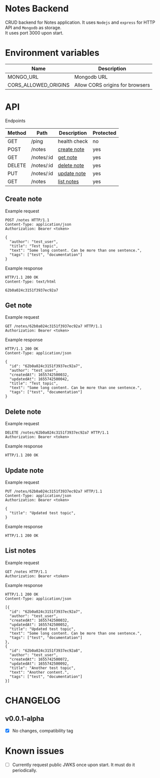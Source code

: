# Notes Backend

CRUD backend for Notes application. It uses `Nodejs` and `express` for HTTP API and `Mongodb` as storage.  
It uses port 3000 upon start.

# Environment variables

| Name                 | Description                     |
| -------------------- | ------------------------------- |
| MONGO_URL            | Mongodb URL                     |
| CORS_ALLOWED_ORIGINS | Allow CORS origins for browsers |

# API

Endpoints

| Method | Path       | Description                                                                             | Protected |
| ------ | ---------- | --------------------------------------------------------------------------------------- | --------- |
| GET    | /ping      | health check                                                                            | no        |
| POST   | /notes     | [create note](https://github.com/tayapro/notes-backend/blob/main/README.md#create-note) | yes       |
| GET    | /notes/:id | [get note](https://github.com/tayapro/notes-backend/blob/main/README.md#get-note)       | yes       |
| DELETE | /notes/:id | [delete note](https://github.com/tayapro/notes-backend/blob/main/README.md#delete-note) | yes       |
| PUT    | /notes/:id | [update note](https://github.com/tayapro/notes-backend/blob/main/README.md#update-note) | yes       |
| GET    | /notes     | [list notes](https://github.com/tayapro/notes-backend/blob/main/README.md#list-notes)   | yes       |

## Create note

Example request

```http
POST /notes HTTP/1.1
Content-Type: application/json
Authorization: Bearer <token>

{
  "author": "test_user",
  "title": "Test topic",
  "text": "Some long content. Can be more than one sentence.",
  "tags": ["test", "documentation"]
}
```

Example response

```http
HTTP/1.1 200 OK
Content-Type: text/html

62b0a024c3151f3937ec92a7
```

## Get note

Example request

```http
GET /notes/62b0a024c3151f3937ec92a7 HTTP/1.1
Authorization: Bearer <token>
```

Example response

```http
HTTP/1.1 200 OK
Content-Type: application/json

{
  "id": "62b0a024c3151f3937ec92a7",
  "author": "test_user",
  "createdAt": 1655742500032,
  "updatedAt": 1655742500042,
  "title": "Test topic",
  "text": "Some long content. Can be more than one sentence.",
  "tags": ["test", "documentation"]
}
```

## Delete note

Example request

```http
DELETE /notes/62b0a024c3151f3937ec92a7 HTTP/1.1
Authorization: Bearer <token>
```

Example response

```http
HTTP/1.1 200 OK
```

## Update note

Example request

```http
PUT /notes/62b0a024c3151f3937ec92a7 HTTP/1.1
Content-Type: application/json
Authorization: Bearer <token>

{
  "title": "Updated test topic",
}
```

Example response

```http
HTTP/1.1 200 OK
```

## List notes

Example request

```http
GET /notes HTTP/1.1
Authorization: Bearer <token>
```

Example response

```http
HTTP/1.1 200 OK
Content-Type: application/json

[{
  "id": "62b0a024c3151f3937ec92a7",
  "author": "test_user",
  "createdAt": 1655742500032,
  "updatedAt": 1655742500052,
  "title": "Updated test topic",
  "text": "Some long content. Can be more than one sentence.",
  "tags": ["test", "documentation"]
},
{
  "id": "62b0a024c3151f3937ec92a8",
  "author": "test_user",
  "createdAt": 1655742500072,
  "updatedAt": 1655742500092,
  "title": "Another test topic",
  "text": "Another content.",
  "tags": ["test", "documentation"]
}]
```

# CHANGELOG

## v0.0.1-alpha

-   [x] No changes, compatibility tag

# Known issues

-   [ ] Currently request public JWKS once upon start. It must do it periodically.
